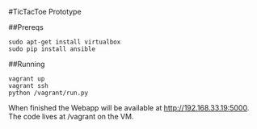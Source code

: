 #TicTacToe Prototype

##Prereqs

    sudo apt-get install virtualbox
    sudo pip install ansible

##Running

    vagrant up
    vagrant ssh
    python /vagrant/run.py
    
When finished the Webapp will be available at http://192.168.33.19:5000. The code lives at /vagrant on the VM.
